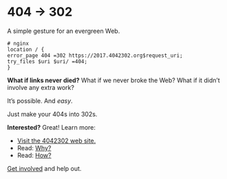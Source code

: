 # 404 → 302

A simple gesture for an evergreen Web.

```nginx
# nginx
location / {
error_page 404 =302 https://2017.4042302.org$request_uri;
try_files $uri $uri/ =404;
}
```

**What if links never died?** What if we never broke the Web? What if it didn’t involve any extra work?

It’s possible. And _easy_.

Just make your 404s into 302s.

**Interested?** Great! Learn more:

  * [Visit the 4042302 web site.](https://4042302.org)
  * Read: [Why?](https://4042302.org/why)
  * Read: [How?](https://4042302.org/how)

[Get involved](https://4042302.org/how#contribute) and help out.
